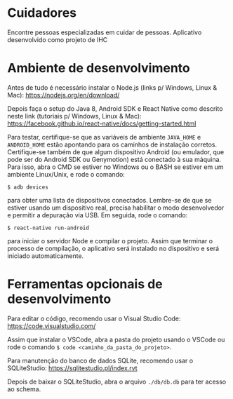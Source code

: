 # Cuidadores
Encontre pessoas especializadas em cuidar de pessoas. Aplicativo desenvolvido como projeto de IHC

# Ambiente de desenvolvimento
Antes de tudo é necessário instalar o Node.js (links p/ Windows, Linux & Mac):
https://nodejs.org/en/download/

Depois faça o setup do Java 8, Android SDK e React Native como descrito neste link (tutoriais p/ Windows, Linux & Mac):
https://facebook.github.io/react-native/docs/getting-started.html

Para testar, certifique-se que as variáveis de ambiente `JAVA_HOME` e `ANDROID_HOME` estão apontando para os caminhos de instalação corretos. Certifique-se também de que algum dispositivo Android (ou emulador, que pode ser do Android SDK ou Genymotion) está conectado à sua máquina. Para isso, abra o CMD se estiver no Windows ou o BASH se estiver em um ambiente Linux/Unix, e rode o comando:

`$ adb devices`

para obter uma lista de dispositivos conectados. Lembre-se de que se estiver usando um dispositivo real, precisa habilitar o modo desenvolvedor e permitir a depuração via USB.
Em seguida, rode o comando:

`$ react-native run-android`

para iniciar o servidor Node e compilar o projeto. Assim que terminar o processo de compilação, o aplicativo será instalado no dispositivo e será iniciado automaticamente.

# Ferramentas opcionais de desenvolvimento

Para editar o código, recomendo usar o Visual Studio Code:
https://code.visualstudio.com/

Assim que instalar o VSCode, abra a pasta do projeto usando o VSCode ou rode o comando `$ code <caminho_da_pasta_do_projeto>`.

Para manutenção do banco de dados SQLite, recomendo usar o SQLiteStudio:
https://sqlitestudio.pl/index.rvt

Depois de baixar o SQLiteStudio, abra o arquivo `./db/db.db` para ter acesso ao schema.
